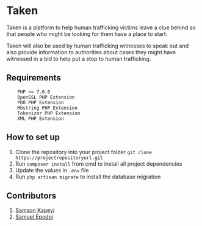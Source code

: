 Taken
=============
Taken is a platform to help human trafficking victims leave a clue behind so that people who might be looking for them have a place to start. 

Taken will also be used by human trafficking witnesses to speak out and also provide information to authorities about cases they might have witnessed in a bid to help put a stop to human trafficking. 

Requirements
-------
		PHP >= 7.0.0
		OpenSSL PHP Extension
		PDO PHP Extension
		Mbstring PHP Extension
		Tokenizer PHP Extension
		XML PHP Extension

How to set up
--------------
1. Clone the repository into your project folder
        `git clone https://projectrepositoryurl.git`
2. Run `composer install` from cmd to install all project dependencies
3. Update the values in `.env` file
4. Run ```php artisan migrate``` to install the database migration


Contributors
---------------
1. [Samson Kapeyi](http://www.skapeyi.com)
2. [Samuel Epodoi](http://www.sam.paintnightkla.com)


